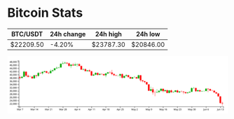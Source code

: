 # Bitcoin Stats

BTC/USDT|24h change|24h high|24h low|
|---|---|---|---|
|$22209.50|-4.20%|$23787.30|$20846.00|

<img src="./chart.svg">
